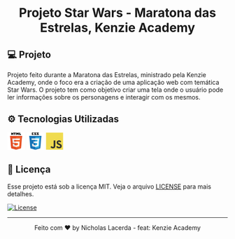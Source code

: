 <div align="center">
    <h1>Projeto Star Wars - Maratona das Estrelas, Kenzie Academy</h1>
</div>

## 💻 Projeto

Projeto feito durante a Maratona das Estrelas, ministrado pela Kenzie Academy, onde o foco era a criação de uma aplicação web com temática Star Wars.
O projeto tem como objetivo criar uma tela onde o usuário pode ler informações sobre os personagens e interagir com os mesmos.

## ⚙️ Tecnologias Utilizadas

<p align="left">
  <img src="https://raw.githubusercontent.com/devicons/devicon/master/icons/html5/html5-original-wordmark.svg" alt="html5" width="40" height="40"/>
  <img src="https://raw.githubusercontent.com/devicons/devicon/master/icons/css3/css3-original-wordmark.svg" alt="css" width="40" height="40"/>
  <img src="https://raw.githubusercontent.com/devicons/devicon/master/icons/javascript/javascript-original.svg" alt="javascript" width="40" height="40"/>           
</p>

## 📝 Licença

Esse projeto está sob a licença MIT. Veja o arquivo [LICENSE](LICENSE) para mais detalhes.

<a href="LICENSE"><img  src="https://img.shields.io/static/v1?label=License&message=MIT&color=8257e5&labelColor=202080" alt="License"></a>
</p>

---

<p align="center">
  Feito com ❤️ by Nicholas Lacerda - feat: Kenzie Academy
</p>


